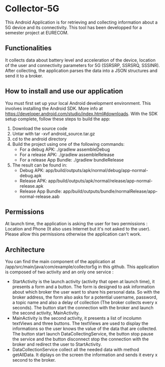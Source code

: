 # Collector-5G
This Android Application is for retrieving and collecting information about a 5G device and its connectivity.
This tool has been developped for a semester project at EURECOM.
## Functionalities
It collects data about battery level and acceleration of the device, location of the user and connectivity parameters for 5G (SSRSRP, SSRSRQ, SSSINR). After collecting, the application parses the data into a JSON structures and send it to a broker.
## How to install and use our application
You must first set up your local Android development environment. This involves installing the Android SDK.
More info at https://developer.android.com/studio/index.html#downloads.
With the SDK setup complete, follow these steps to build the app:
1. Download the source code
2. Untar with tar -xvf android_source.tar.gz
3. cd to the android directory
4. Build the project using one of the following commands:
    - For a debug APK: ./gradlew assembleDebug
    - For a release APK: ./gradlew assembleRelease
    - For a release App Bundle: ./gradlew bundleRelease
5. The result can be found in:
    - Debug APK: app/build/outputs/apk/normal/debug/app-normal-debug.apk
    - Release APK: app/build/outputs/apk/normal/release/app-normal-release.apk
    - Release App Bundle: app/build/outputs/bundle/normalRelease/app-normal-release.aab
## Permissions
At launch time, the application is asking the user for two permissions : Location and Phone (It also uses Internet but it's not asked to the user). Please allow this permissions otherwise the application can't work. 
## Architecture
You can find the main  component of the application at /app/src/main/java/com/example/collector5g in this github.
This application is composed of two activity and an only one service :
- StartActivity is the launch activity (activity that open at launch time), it presents a form and a button. The form is designed to ask information about which broker the user want to share his personal data. So with the broker address, the form also asks for a potential username, password, a topic name and also a delay of collection (The broker collects every x seconds). The button start the connection with the broker and launch the second activity, MainActivity.
- MainActivity is the second activity, it presents a list of incolumn textViews and three buttons. The textViews are used to display the informations so the user knows the value of the data that are collected. The button start launch DataCollectingService, the button stop pause the service and the button disconnect stop the connection with the broker and redirect the user to StartActivity.
- DataCollectionService collect all the needed data with method getAllData. It diplays on the screen the information and sends it every x second to the broker.
